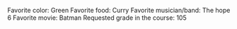 Favorite color: Green
Favorite food: Curry
Favorite musician/band: The hope 6 
Favorite movie: Batman
Requested grade in the course: 105 

